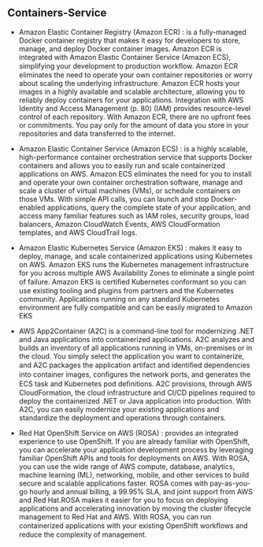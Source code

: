 ## Containers-Service

- Amazon Elastic Container Registry (Amazon ECR) : is a fully-managed Docker container registry that
makes it easy for developers to store, manage, and deploy Docker container images. Amazon ECR is
integrated with Amazon Elastic Container Service (Amazon ECS), simplifying your development to
production workﬂow. Amazon ECR eliminates the need to operate your own container repositories or
worry about scaling the underlying infrastructure. Amazon ECR hosts your images in a highly available
and scalable architecture, allowing you to reliably deploy containers for your applications. Integration
with AWS Identity and Access Management (p. 80) (IAM) provides resource-level control of each
repository. With Amazon ECR, there are no upfront fees or commitments. You pay only for the amount of
data you store in your repositories and data transferred to the internet.

- Amazon Elastic Container Service (Amazon ECS) : is a highly scalable, high-performance container
orchestration service that supports Docker containers and allows you to easily run and scale
containerized applications on AWS. Amazon ECS eliminates the need for you to install and operate your
own container orchestration software, manage and scale a cluster of virtual machines (VMs), or schedule
containers on those VMs. With simple API calls, you can launch and stop Docker-enabled applications, query the complete state
of your application, and access many familiar features such as IAM roles, security groups, load balancers,
Amazon CloudWatch Events, AWS CloudFormation templates, and AWS CloudTrail logs.

- Amazon Elastic Kubernetes Service (Amazon EKS) : makes it easy to deploy, manage, and scale
containerized applications using Kubernetes on AWS. Amazon EKS runs the Kubernetes management infrastructure for you across multiple AWS Availability
Zones to eliminate a single point of failure. Amazon EKS is certiﬁed Kubernetes conformant so you can
use existing tooling and plugins from partners and the Kubernetes community. Applications running on
any standard Kubernetes environment are fully compatible and can be easily migrated to Amazon EKS

- AWS App2Container (A2C) is a command-line tool for modernizing .NET and Java applications into
containerized applications. A2C analyzes and builds an inventory of all applications running in VMs,
on-premises or in the cloud. You simply select the application you want to containerize, and A2C
packages the application artifact and identiﬁed dependencies into container images, conﬁgures the
network ports, and generates the ECS task and Kubernetes pod deﬁnitions. A2C provisions, through AWS
CloudFormation, the cloud infrastructure and CI/CD pipelines required to deploy the containerized .NET
or Java application into production. With A2C, you can easily modernize your existing applications and
standardize the deployment and operations through containers.

- Red Hat OpenShift Service on AWS (ROSA) : provides an integrated experience to use OpenShift. If you are
already familiar with OpenShift, you can accelerate your application development process by leveraging
familiar OpenShift APIs and tools for deployments on AWS. With ROSA, you can use the wide range of
AWS compute, database, analytics, machine learning (ML), networking, mobile, and other services to
build secure and scalable applications faster. ROSA comes with pay-as-you-go hourly and annual billing,
a 99.95% SLA, and joint support from AWS and Red Hat.ROSA makes it easier for you to focus on deploying applications and accelerating innovation by
moving the cluster lifecycle management to Red Hat and AWS. With ROSA, you can run containerized
applications with your existing OpenShift workﬂows and reduce the complexity of management.
